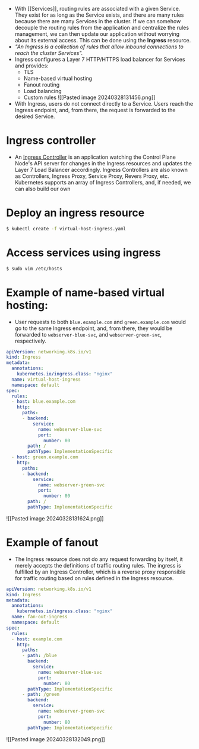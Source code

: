 - With [[Services]], routing rules are associated with a given Service. They exist for as long as the Service exists, and there are many rules because there are many Services in the cluster. If we can somehow decouple the routing rules from the application and centralize the rules management, we can then update our application without worrying about its external access. This can be done using the **Ingress** resource.
- _"An Ingress is a collection of rules that allow inbound connections to reach the cluster Services"._
- Ingress configures a Layer 7 HTTP/HTTPS load balancer for Services and provides:
	- TLS
	- Name-based virtual hosting
	- Fanout routing
	- Load balancing
	- Custom rules
![[Pasted image 20240328131456.png]]
- With Ingress, users do not connect directly to a Service. Users reach the Ingress endpoint, and, from there, the request is forwarded to the desired Service.
# Ingress controller
- An [Ingress Controller](https://kubernetes.io/docs/concepts/services-networking/ingress-controllers/) is an application watching the Control Plane Node's API server for changes in the Ingress resources and updates the Layer 7 Load Balancer accordingly. Ingress Controllers are also known as Controllers, Ingress Proxy, Service Proxy, Revers Proxy, etc. Kubernetes supports an array of Ingress Controllers, and, if needed, we can also build our own
# Deploy an ingress resource
```bash
$ kubectl create -f virtual-host-ingress.yaml
```
# Access services using ingress
```bash
$ sudo vim /etc/hosts
```
# Example of name-based virtual hosting:
- User requests to both `blue.example.com` and `green.example.com` would go to the same Ingress endpoint, and, from there, they would be forwarded to `webserver-blue-svc`, and `webserver-green-svc`, respectively.
```YAML
apiVersion: networking.k8s.io/v1   
kind: Ingress  
metadata:  
  annotations:  
    kubernetes.io/ingress.class: "nginx"  
  name: virtual-host-ingress  
  namespace: default  
spec:  
  rules:  
  - host: blue.example.com  
    http:  
      paths:  
      - backend:  
          service:  
            name: webserver-blue-svc  
            port:  
              number: 80  
        path: /  
        pathType: ImplementationSpecific  
  - host: green.example.com  
    http:  
      paths:  
      - backend:  
          service:  
            name: webserver-green-svc  
            port:  
              number: 80  
        path: /  
        pathType: ImplementationSpecific
```
![[Pasted image 20240328131624.png]]
# Example of fanout
- The Ingress resource does not do any request forwarding by itself, it merely accepts the definitions of traffic routing rules. The ingress is fulfilled by an Ingress Controller, which is a reverse proxy responsible for traffic routing based on rules defined in the Ingress resource.
```YAML
apiVersion: networking.k8s.io/v1  
kind: Ingress  
metadata:  
  annotations:  
    kubernetes.io/ingress.class: "nginx"  
  name: fan-out-ingress  
  namespace: default  
spec:  
  rules:  
  - host: example.com  
    http:  
      paths:  
      - path: /blue  
        backend:  
          service:  
            name: webserver-blue-svc  
            port:  
              number: 80  
        pathType: ImplementationSpecific  
      - path: /green  
        backend:  
          service:  
            name: webserver-green-svc  
            port:  
              number: 80  
        pathType: ImplementationSpecific
```
![[Pasted image 20240328132049.png]]